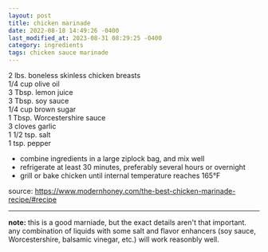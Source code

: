 ```yaml
---
layout: post
title: chicken marinade
date: 2022-08-18 14:49:26 -0400
last_modified_at: 2023-08-31 08:29:25 -0400
category: ingredients
tags: chicken sauce marinade
---
```


2 lbs. boneless skinless chicken breasts  
1/4 cup olive oil  
3 Tbsp. lemon juice  
3 Tbsp. soy sauce  
1/4 cup brown sugar  
1 Tbsp. Worcestershire sauce  
3 cloves garlic  
1 1/2 tsp. salt  
1 tsp. pepper  
* combine ingredients in a large ziplock bag, and mix well
* refrigerate at least 30 minutes, preferably several hours or overnight
* grill or bake chicken until internal temperature reaches 165°F

source: <https://www.modernhoney.com/the-best-chicken-marinade-recipe/#recipe>

---

**note:** this is a good marniade, but the exact details aren't that important. any combination
of liquids with some salt and flavor enhancers (soy sauce, Worcestershire, balsamic vinegar, etc.)
will work reasonbly well.
